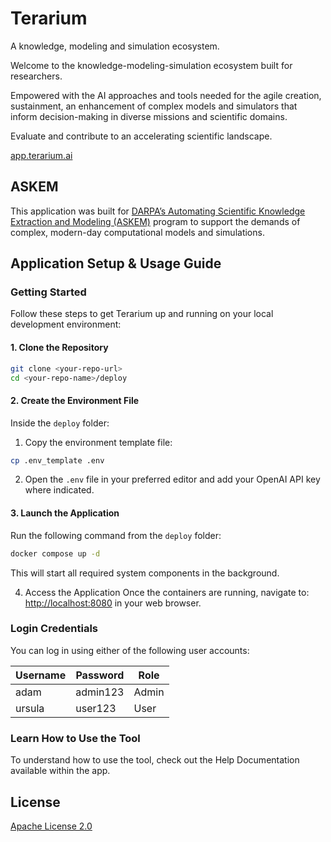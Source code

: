 
# Terarium

A knowledge, modeling and simulation ecosystem.

Welcome to the knowledge-modeling-simulation ecosystem built for researchers.

Empowered with the AI approaches and tools needed for the agile creation, sustainment, an enhancement of complex models and simulators that inform decision-making in diverse missions and scientific domains.

Evaluate and contribute to an accelerating scientific landscape.

[app.terarium.ai](https://app.terarium.ai/)

## ASKEM

This application was built for [DARPA’s Automating Scientific Knowledge Extraction and Modeling (ASKEM)](https://www.darpa.mil/research/programs/automating-scientific-knowledge-extraction-modeling) program to support the demands of complex, modern-day computational models and simulations.

## Application Setup & Usage Guide

### Getting Started
Follow these steps to get Terarium up and running on your local development environment:

#### 1. Clone the Repository
```bash
git clone <your-repo-url>
cd <your-repo-name>/deploy
```

#### 2. Create the Environment File
Inside the `deploy` folder:
1. Copy the environment template file:
```bash
cp .env_template .env
```
2. Open the `.env` file in your preferred editor and add your OpenAI API key where indicated.

#### 3. Launch the Application
Run the following command from the `deploy` folder:
```bash
docker compose up -d
```
This will start all required system components in the background.

4. Access the Application
Once the containers are running, navigate to: [http://localhost:8080](http://localhost:8080) in your web browser.

### Login Credentials
You can log in using either of the following user accounts:

| Username | Password | Role  |
|----------|----------|-------|
| adam     | admin123 | Admin |
| ursula   | user123  | User  |

### Learn How to Use the Tool
To understand how to use the tool, check out the Help Documentation available within the app.

## License

[Apache License 2.0](LICENSE)

